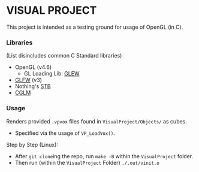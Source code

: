 # VISUAL PROJECT
This project is intended as a testing ground for usage of OpenGL (in C).

### Libraries
(List disincludes common C Standard libraries)
* OpenGL (v4.6)
    * GL Loading Lib: [GLEW](https://github.com/nigels-com/glew)
* [GLFW](https://www.glfw.org/) (v3)
* Nothing's [STB](https://github.com/nothings/stb)
* [CGLM](https://github.com/recp/cglm)

### Usage
Renders provided `.vpvox` files found in `VisualProject/Objects/` as cubes.
* Specified via the usage of `VP_LoadVox()`.

Step by Step (Linux):
* After `git clone`ing the repo, run `make -B` within the `VisualProject` folder.
* Then run (within the `VisualProject` Folder) `./.out/vinit.o`
